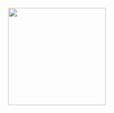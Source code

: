<a href="https://user-images.githubusercontent.com/2126566/131221202-85a98908-be87-49fc-b2f9-23a49525b855.jpeg" target="_blank" ><img src="https://user-images.githubusercontent.com/2126566/131221202-85a98908-be87-49fc-b2f9-23a49525b855.jpeg" width="200px" /></a>


<!--
**farrukhsubhani/farrukhsubhani** is a ✨ _special_ ✨ repository because its `README.md` (this file) appears on your GitHub profile.

Here are some ideas to get you started:

- 🔭 I’m currently working on ...
- 🌱 I’m currently learning ...
- 👯 I’m looking to collaborate on ...
- 🤔 I’m looking for help with ...
- 💬 Ask me about ...
- 📫 How to reach me: ...
- 😄 Pronouns: ...
- ⚡ Fun fact: ...
-->
